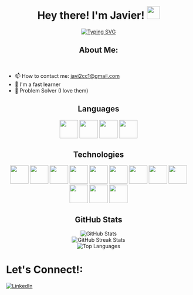 <h1 align="center"><b>  Hey there! I'm Javier! </b><img src="https://media.giphy.com/media/hvRJCLFzcasrR4ia7z/giphy.gif" width="35"></h1>
<!--  -->
<p align="center">
<a href="https://git.io/typing-svg"><img src="https://readme-typing-svg.demolab.com?font=Fira+Code&weight=800&size=30&pause=500&color=42A9FF&center=true&vCenter=true&width=435&height=100&lines=Software+Developer;Web+Developer;Data+Base+Designer;UI+Designer" alt="Typing SVG" /></a>

</p>

<h2 align="center">About Me:</h2>
<br>

* 📫 How to contact me: javi2cc1@gmail.com 
* 🧠  I'm a fast learner
* 🧩  Problem Solver (I love them)

<h2 align="center">Languages</h2>

<div align="center">
  <img src="https://cdn.jsdelivr.net/gh/devicons/devicon/icons/javascript/javascript-original.svg" width="50" height="50" />
  <img src="https://cdn.jsdelivr.net/gh/devicons/devicon/icons/typescript/typescript-original.svg" width="50" height="50" />
  <img src="https://cdn.jsdelivr.net/gh/devicons/devicon/icons/css3/css3-original.svg" width="50" height="50" />
  <img src="https://cdn.jsdelivr.net/gh/devicons/devicon/icons/python/python-original-wordmark.svg" width="50" height="50" />
  
</div>

<h2 align="center">Technologies</h2>

<div align="center">
  <img src="https://cdn.jsdelivr.net/gh/devicons/devicon/icons/git/git-original.svg" width="50" height="50" />
  <img src="https://cdn.jsdelivr.net/gh/devicons/devicon/icons/linux/linux-original.svg" width="50" height="50" />
  <img src="https://cdn.jsdelivr.net/gh/devicons/devicon/icons/nodejs/nodejs-plain-wordmark.svg" width="50" height="50" />
  <img src="https://cdn.jsdelivr.net/gh/devicons/devicon/icons/react/react-original.svg" width="50" height="50" />
  <img src="https://svgl.app/library/expressjs_dark.svg" width="50" height="50" />
  <img src="https://svgl.app/library/nextjs_logo_dark.svg" width="50" height="50" />
  <img src="https://svgl.app/library/jest.svg" width="50" height="50" />
  <img src="https://svgl.app/library/zod.svg" width="50" height="50" />
  <img src="https://svgl.app/library/nestjs.svg" width="50" height="50" />
  <img src="https://svgl.app/library/tailwindcss.svg" width="50" height="50" />
  <img src="https://svgl.app/library/mongodb-wordmark.svg" width="50" height="50" />
  <img src="https://svgl.app/library/postgresql.svg" width="50" height="50" />
</div>

<h2 align="center">GitHub Stats</h2>

<div align="center">
  <img src="https://github-readme-stats.vercel.app/api?username=javierh-castro&theme=aura&hide_border=false&include_all_commits=false&count_private=false" alt="GitHub Stats"/>
  <br/>
  <img src="https://github-readme-streak-stats.herokuapp.com/?user=javierh-castro&theme=aura&hide_border=false" alt="GitHub Streak Stats"/>
  <br/>
  <img src="https://github-readme-stats.vercel.app/api/top-langs/?username=javierh-castro&theme=aura&hide_border=false&include_all_commits=false&count_private=false&layout=compact" alt="Top Languages"/>
</div>

# Let's Connect!:

[![LinkedIn](https://pimp-my-readme-next.vercel.app/api/social-media?social=LinkedIn)](https://www.linkedin.com/in/javierhcc)
